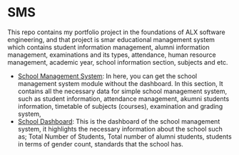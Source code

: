 # SMS
This repo contains my portfolio project in the foundations of ALX software engineering, and that project is smar educational management system which contains student information management, alumni information management, examinations and its types, attendance, human resource management, academic year, school information section, subjects and etc.

* [School Management System](./om_school): In here, you can get the school management system module without the dashboard. In this section, It contains all the necessary data for simple school management system, such as student information, attendance management, akumni students information, timetable of subjects (courses), examination and grading system,
* [School Dashboard](./custom_dashboard): This is the dashboard of the school management system, it highlights the necessary information about the school such as; Total Number of Students, Total number of alumni students, students in terms of gender count, standards that the school has.
